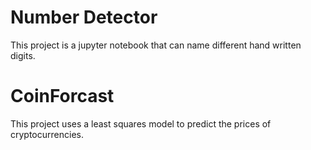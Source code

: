 # Number Detector

This project is a jupyter notebook that can name different hand written digits.

# CoinForcast

This project uses a least squares model to predict the prices of cryptocurrencies. 
